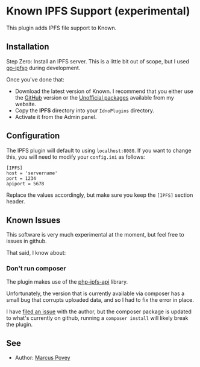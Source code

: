 # Known IPFS Support (experimental)

This plugin adds IPFS file support to Known.

## Installation

Step Zero: Install an IPFS server. This is a little bit out of scope, but I used [go-ipfsp](https://docs.ipfs.io/introduction/install/) during development.

Once you've done that:

* Download the latest version of Known. I recommend that you either use the [GitHub](https://github.com/idno/known) version or the [Unofficial packages](https://www.marcus-povey.co.uk/known) available from my website.
* Copy the **IPFS** directory into your ```IdnoPlugins``` directory.
* Activate it from the Admin panel.

## Configuration

The IPFS plugin will default to using ```localhost:8080```. If you want to change this, you will need to modify your ```config.ini``` as follows:

```
[IPFS]
host = 'servername'
port = 1234
apiport = 5678
```

Replace the values accordingly, but make sure you keep the ```[IPFS]``` section header.

## Known Issues

This software is very much experimental at the moment, but feel free to issues in github. 

That said, I know about:

### Don't run composer

The plugin makes use of the [php-ipfs-api](https://github.com/cloutier/php-ipfs-api) library. 

Unfortunately, the version that is currently available via composer has a small bug that corrupts uploaded data, and so I had to fix the error in place. 

I have [filed an issue](https://github.com/cloutier/php-ipfs-api/issues/12) with the author, but the composer package is updated to what's currently on github, running a ```composer install``` will likely break the plugin.

## See

* Author: [Marcus Povey](https://www.marcus-povey.co.uk)
